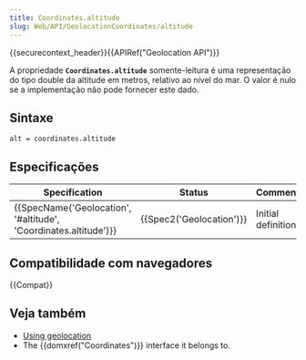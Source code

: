 ```yaml
---
title: Coordinates.altitude
slug: Web/API/GeolocationCoordinates/altitude
---
```


{{securecontext_header}}{{APIRef("Geolocation API")}}

A propriedade **`Coordinates.altitude`** somente-leitura é uma representação do tipo double da altitude em metros, relativo ao nível do mar. O valor é nulo se a implementação não pode fornecer este dado.

## Sintaxe

```
alt = coordinates.altitude
```

## Especificações

| Specification                                                                        | Status                           | Comment            |
| ------------------------------------------------------------------------------------ | -------------------------------- | ------------------ |
| {{SpecName('Geolocation', '#altitude', 'Coordinates.altitude')}} | {{Spec2('Geolocation')}} | Initial definition |

## Compatibilidade com navegadores

{{Compat}}

## Veja também

- [Using geolocation](/pt-BR/docs/WebAPI/Using_geolocation)
- The {{domxref("Coordinates")}} interface it belongs to.
